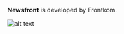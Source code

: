 <p class="lead">
	<strong>Newsfront</strong> is developed by Frontkom.
</p>


<img src="http://www.newsfront.no/assets/images/home-slider/responsive-showcase.png" alt="alt text" class="img-responsive pull-right"  style="margin-bottom:20px;">

<!-- Google Code -->
<script type="text/javascript">
/* <![CDATA[ */
var google_conversion_id = 983836026;
var google_custom_params = window.google_tag_params;
var google_remarketing_only = true;
/* ]]> */
</script>
<script type="text/javascript" src="//www.googleadservices.com/pagead/conversion.js">
</script>
<noscript>
<div style="display:inline;">
<img height="1" width="1" style="border-style:none;" alt="" src="//googleads.g.doubleclick.net/pagead/viewthroughconversion/983836026/?value=0&amp;guid=ON&amp;script=0"/>
</div>
</noscript>
